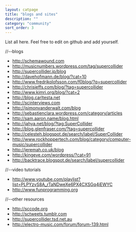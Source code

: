 ```yaml
---
layout: catpage
title: "blogs and sites"
description: ""
category: "community"
sort_order: 3
---
```


List all here. Feel free to edit on github and add yourself.

//--blogs
* <http://schemawound.com>
* <http://musicnumbers.wordpress.com/tag/supercollider>
* <http://supercollider.jp/blog>
* <http://davehofmann.de/blog/?cat=10>
* <http://www.fredrikolofsson.com/f0blog/?q=supercollider>
* <http://chrisjeffs.com/blog/?tag=supercollider>
* <http://www.kimri.org/blog/?cat=2>
* <http://blog.carltesta.net>
* <http://scinterviews.com>
* <http://jsimonvanderwalt.com/blog>
* <http://sebastienclara.wordpress.com/category/articles>
* <http://sam.aaron.name/blog.html>
* <http://jahya.net/blog/?tag:SuperCollider>
* <http://blog.glenfraser.com/?tag=supercollider>
* <http://celesteh.blogspot.de/search/label/SuperCollider>
* <http://www.rockhoppertech.com/blog/category/computer-music/supercollider>
* <http://jeremah.co.uk/blog>
* <http://kingeve.com/wordpress/?cat=91>
* <http://backtrace.blogspot.de/search/label/supercollider>

//--video tutorials
* <http://www.youtube.com/playlist?list=PLPYzvS8A_rTaNDweXe6PX4CXSGq4iEWYC>
* <http://www.funprogramming.org>

//--other resources
* <http://sccode.org>
* <http://sctweets.tumblr.com>
* <http://supercollider.tsd.net.au>
* <http://electro-music.com/forum/forum-139.html>
